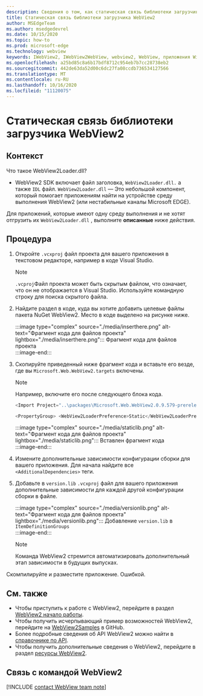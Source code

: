 ```yaml
---
description: Сведения о том, как статическая связь библиотеки загрузчика WebView2.
title: Статическая связь библиотеки загрузчика WebView2
author: MSEdgeTeam
ms.author: msedgedevrel
ms.date: 10/15/2020
ms.topic: how-to
ms.prod: microsoft-edge
ms.technology: webview
keywords: IWebView2, IWebView2WebView, webview2, WebView, приложения Win32, Win32, EDGE, ICoreWebView2, ICoreWebView2Host, элемент управления "веб-браузер", HTML Edge
ms.openlocfilehash: a25bd85c8a6b17bdf8712c954eb7b7cc28738eb2
ms.sourcegitcommit: 442de63da52d00c6dc27fa08ccdb736534127566
ms.translationtype: MT
ms.contentlocale: ru-RU
ms.lasthandoff: 10/16/2020
ms.locfileid: "11120075"
---
```

# Статическая связь библиотеки загрузчика WebView2  

## Контекст  

Что такое WebView2Loader.dll?  

*   WebView2 SDK включает файл заголовка, `WebView2Loader.dll.` а также `IDL` файл. `WebView2Loader.dll` — Это небольшой компонент, который помогает приложениям найти на устройстве среду выполнения WebView2 (или нестабильные каналы Microsoft EDGE).  

Для приложений, которые имеют одну среду выполнения и не хотят отгрузить их `WebView2Loader.dll` , выполните **описанные** ниже действия.  

## Процедура  

1.  Откройте `.vcxproj` файл проекта для вашего приложения в текстовом редакторе, например в коде Visual Studio.  
    
    > [!NOTE]
    > `.vcproj`Файл проекта может быть скрытым файлом, что означает, что он не отображается в Visual Studio.  Используйте командную строку для поиска скрытого файла.  
    
1.  Найдите раздел в коде, куда вы хотите добавить целевые файлы пакета NuGet WebView2.  Место в коде выделено на рисунке ниже.  
    
    :::image type="complex" source="./media/inserthere.png" alt-text="Фрагмент кода для файлов проекта" lightbox="./media/inserthere.png"::: 
       Фрагмент кода для файлов проекта  
    :::image-end:::  
    
1.  Скопируйте приведенный ниже фрагмент кода и вставьте его везде, где вы `Microsoft.Web.WebView2.targets` включены.  

    > [!NOTE]
    > Например, включите его после следующего блока кода.  
    > 
    > ```csharp
    > <Import Project="..\packages\Microsoft.Web.WebView2.0.9.579-prerelease\build\native\Microsoft.Web.WebView2.targets" Condition="Exists('..\packages\Microsoft.Web.WebView2.0.9.579-prerelease\build\native\Microsoft.Web.WebView2.targets')" />
    > ```  
    
    ```csharp
    <PropertyGroup> <WebView2LoaderPreference>Static</WebView2LoaderPreference> </PropertyGroup>
    ```
    
    :::image type="complex" source="./media/staticlib.png" alt-text="Фрагмент кода для файлов проекта" lightbox="./media/staticlib.png"::: 
       Вставлен фрагмент кода  
    :::image-end:::  
    
1.  Измените дополнительные зависимости конфигурации сборки для вашего приложения.  Для начала найдите все `<AdditionalDependencies>` теги.  
1.  Добавьте в `version.lib` `.vcxproj` файл для вашего приложения дополнительные зависимости для каждой другой конфигурации сборки в файле.  
    
    :::image type="complex" source="./media/versionlib.png" alt-text="Фрагмент кода для файлов проекта" lightbox="./media/versionlib.png"::: 
       Добавление `version.lib` в `ItemDefinitionGroups`  
    :::image-end:::  
    
    > [!NOTE]
    > Команда WebView2 стремится автоматизировать дополнительный этап зависимости в будущих выпусках.  
    
Скомпилируйте и разместите приложение.  Ошибкой.  

## См. также  

*   Чтобы приступить к работе с WebView2, перейдите в раздел [WebView2 начало работы][Webview2MainGettingStarted].  
*   Чтобы получить исчерпывающий пример возможностей WebView2, перейдите на [WebView2Samples][GithubMicrosoftedgeWebview2samples] в GitHub.
*   Более подробные сведения об API WebView2 можно найти в [справочнике по API][Webview2ApiReference].
*   Чтобы получить дополнительные сведения о WebView2, перейдите в раздел [ресурсы WebView2][Webview2MainNextSteps].

## Связь с командой WebView2  

[!INCLUDE [contact WebView team note](../includes/contact-webview-team-note.md)]  

<!-- links -->  

[DevtoolsGuideChromiumMain]: ../../devtools-guide-chromium.md "Инструменты разработчика Microsoft EDGE (Chromium) | Документы Microsoft"  

[Webview2ApiReference]: ../webview2-api-reference.md "Справочник по API Microsoft Edge WebView2 | Документы Microsoft"  
[Webview2MainNextSteps]: ../index.md#next-steps "Дальнейшие действия — введение в Microsoft Edge WebView2 (Предварительная версия) | Документы Microsoft"  
[Webview2MainGettingStarted]: ../index.md#getting-started "Приступая к работе: знакомство с Microsoft Edge WebView2 (Предварительная версия) | Документы Microsoft"  

[GithubMicrosoftedgeWebviewfeedbackMain]: https://github.com/MicrosoftEdge/WebViewFeedback "WebView Feedback-MicrosoftEdge/WebViewFeedback | GitHub"  
[GithubMicrosoftedgeWebview2samples]: https://github.com/MicrosoftEdge/WebView2Samples "WebView2 Samples-MicrosoftEdge/WebView2Samples | GitHub"  

[GithubMicrosoftVscodeJSDebugWhatsNew]: https://github.com/microsoft/vscode-js-debug#whats-new "Новые возможности -Отладчик JavaScript для Visual Studio Code-Microsoft/vscode-JS-Debug | GitHub"  

[GithubMicrosoftVscodeEdgeDebug2ReadmeChromiumWebviewApplications]: https://github.com/microsoft/vscode-edge-debug2/blob/master/README.md#microsoft-edge-chromium-webview-applications "Microsoft EDGE (Chromium) WebView Applications-Debugger (код Visual Studio) — отладчик для Microsoft Edge-Microsoft/vscode-Edge-debug2 | GitHub"  
